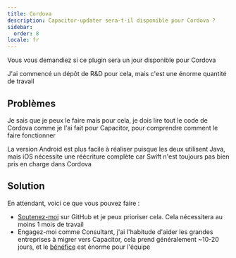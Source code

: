 ```yaml
---
title: Cordova
description: Capacitor-updater sera-t-il disponible pour Cordova ?
sidebar:
  order: 8
locale: fr
---
```


Vous vous demandiez si ce plugin sera un jour disponible pour Cordova

J'ai commencé un dépôt de R&D pour cela, mais c'est une énorme quantité de travail

## Problèmes

Je sais que je peux le faire mais pour cela, je dois lire tout le code de Cordova comme je l'ai fait pour Capacitor, pour comprendre comment le faire fonctionner

La version Android est plus facile à réaliser puisque les deux utilisent Java, mais iOS nécessite une réécriture complète car Swift n'est toujours pas bien pris en charge dans Cordova

## Solution

En attendant, voici ce que vous pouvez faire :

* [Soutenez-moi](https://github.com/sponsors/riderx) sur GitHub et je peux prioriser cela. Cela nécessitera au moins 1 mois de travail
* Engagez-moi comme Consultant, j'ai l'habitude d'aider les grandes entreprises à migrer vers Capacitor, cela prend généralement ~10-20 jours, et le [bénéfice](https://ionicio/resources/articles/capacitor-vs-cordova-modern-hybrid-app-development) est énorme pour l'équipe
